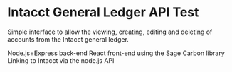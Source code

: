 # Intacct General Ledger API Test
Simple interface to allow the viewing, creating, editing and deleting of accounts from the Intacct general ledger.

Node.js+Express back-end
React front-end using the Sage Carbon library
Linking to Intacct via the node.js API
